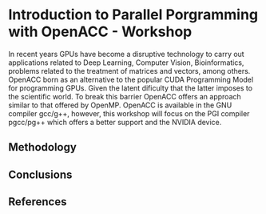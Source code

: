 # Introduction to Parallel Porgramming with OpenACC - Workshop

In recent years GPUs have become a disruptive technology to carry out applications related to Deep Learning, Computer Vision, Bioinformatics, problems related to the treatment of matrices and vectors, among others. OpenACC born as an alternative to the popular CUDA Programming Model for programming GPUs. Given the latent dificulty that the latter imposes to the scientific world. To break this barrier OpenACC offers an approach similar to that offered by OpenMP. OpenACC is available in the GNU compiler gcc/g++, however, this workshop will focus on the PGI compiler pgcc/pg++ which offers a better support and the NVIDIA device.

## Methodology



## Conclusions



## References

